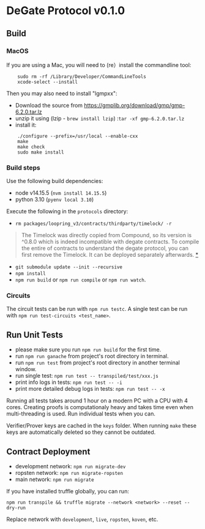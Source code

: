# DeGate Protocol v0.1.0

## Build

### MacOS
If you are using a Mac, you will need to (re）install the commandline tool:

```
	sudo rm -rf /Library/Developer/CommandLineTools
	xcode-select --install

```

Then you may also need to install "lgmpxx":

- Download the source from https://gmplib.org/download/gmp/gmp-6.2.0.tar.lz
- unzip it using (lzip - `brew install lzip`) :`tar -xf gmp-6.2.0.tar.lz`
- install it:

```
	./configure --prefix=/usr/local --enable-cxx
	make
	make check
	sudo make install
```

### Build steps
Use the following build dependencies:
- node v14.15.5 (`nvm install 14.15.5`)
- python 3.10	(`pyenv local 3.10`)

Execute the following in the `protocols` directory:
- `rm packages/loopring_v3/contracts/thirdparty/timelock/ -r`
> The Timelock was directly copied from Compound, so its version is ^0.8.0 which is indeed incompatible with degate contracts. To compile the entire  of contracts to understand the degate protocol, you can first remove the Timelock. It can be deployed separately afterwards. [*](https://discord.com/channels/787092485969150012/1176356057505865758/1176443266154123264)
- `git submodule update --init --recursive`
- `npm install`
- `npm run build` or `npm run compile` or `npm run watch`.

### Circuits

The circuit tests can be run with `npm run testc`. A single test can be run with `npm run test-circuits <test_name>`.

## Run Unit Tests

- please make sure you run `npm run build` for the first time.
- run `npm run ganache` from project's root directory in terminal.
- run `npm run test` from project's root directory in another terminal window.
- run single test: `npm run test -- transpiled/test/xxx.js`
- print info logs in tests: `npm run test -- -i`
- print more detailed debug logs in tests: `npm run test -- -x`

Running all tests takes around 1 hour on a modern PC with a CPU with 4 cores. Creating proofs is computationaly heavy and takes time even when multi-threading is used. Run individual tests when you can.

Verifier/Prover keys are cached in the `keys` folder. When running `make` these keys are automatically deleted so they cannot be outdated.

## Contract Deployment

- development network: `npm run migrate-dev`
- ropsten network: `npm run migrate-ropsten`
- main network: `npm run migrate`

If you have installed truffle globally, you can run:

`npm run transpile && truffle migrate --network <network> --reset --dry-run`

Replace network with `development`, `live`, `ropsten`, `koven`, etc.
